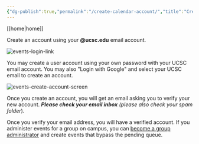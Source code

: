 ```yaml
---
{"dg-publish":true,"permalink":"/create-calendar-account/","title":"Create an account"}
---
```


[[home\|home]]

Create an account using your **@ucsc.edu** email account.

![events-login-link](/img/user/assets/images/events-cal-login.png)

You may create a user account using your own password with your UCSC email account. You may also "Login with Google" and select your UCSC email to create an account.

![events-create-account-screen](/img/user/assets/images/events-cal-become-member.png)

Once you create an account, you will get an email asking you to verify your new account. _**Please check your email inbox** (please also check your spam folder_).

Once you verify your email address, you will have a verified account. If you administer events for a group on campus, you can [become a group administrator](become-group-admin.md) and create events that bypass the pending queue.
